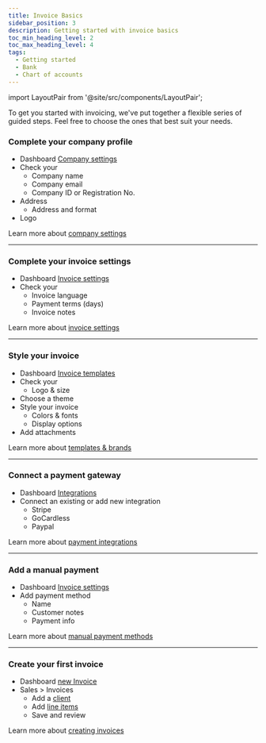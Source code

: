 ```yaml
---
title: Invoice Basics
sidebar_position: 3
description: Getting started with invoice basics
toc_min_heading_level: 2
toc_max_heading_level: 4
tags:
  - Getting started
  - Bank
  - Chart of accounts
---
```


import LayoutPair from '@site/src/components/LayoutPair';

To get you started with invoicing, we've put together a flexible series of guided steps. Feel free to choose the ones that best suit your needs.

### Complete your company profile

<LayoutPair imageUrl="https://demo.fiskl.com/e/clzslzx7e000ojs0c77egmpf2/tour">

  - Dashboard [Company settings](https://my.fiskl.com/company-settings)
  - Check your
    - Company name
    - Company email
    - Company ID or Registration No.
  - Address
    - Address and format
  - Logo

  Learn more about [company settings](../Settings-Configurations/company-settings)

</LayoutPair>

---

### Complete your invoice settings

<LayoutPair imageUrl="https://demo.fiskl.com/e/clzslzx7e000ojs0c77egmpf2/tour">

  - Dashboard [Invoice settings](https://my.fiskl.com/invoice-settings)
  - Check your
    - Invoice language
    - Payment terms (days)
    - Invoice notes

  Learn more about [invoice settings](../Settings-Configurations/invoice-and-quote-settings)

</LayoutPair>

---

### Style your invoice

<LayoutPair imageUrl="https://demo.fiskl.com/e/clzslzx7e000ojs0c77egmpf2/tour">

  - Dashboard [Invoice templates](https://my.fiskl.com/templates)
  - Check your
    - Logo & size
  - Choose a theme
  - Style your invoice
    - Colors & fonts
    - Display options
  - Add attachments

  Learn more about [templates & brands](../Settings-Configurations/templates-and-brands)

</LayoutPair>

---

### Connect a payment gateway

<LayoutPair imageUrl="https://demo.fiskl.com/e/clzslzx7e000ojs0c77egmpf2/tour">

  - Dashboard [Integrations](https://my.fiskl.com/integration/payment)
  - Connect an existing or add new integration
    - Stripe
    - GoCardless
    - Paypal

  Learn more about [payment integrations](../Integrations/Payment-Gateways/_category_.json)

</LayoutPair>

---

### Add a manual payment

<LayoutPair imageUrl="https://demo.fiskl.com/e/clzslzx7e000ojs0c77egmpf2/tour">

  - Dashboard [Invoice settings](https://my.fiskl.com/invoice-settings)
  - Add payment method
    - Name
    - Customer notes
    - Payment info

  Learn more about [manual payment methods](../Settings-Configurations/invoice-and-quote-settings#payment-methods)

</LayoutPair>

---

### Create your first invoice

<LayoutPair imageUrl="https://demo.fiskl.com/e/clzslzx7e000ojs0c77egmpf2/tour">

  - Dashboard [new Invoice](https://my.fiskl.com/invoices/new)
  - Sales > Invoices
    - Add a [client](../Core-Features/Clients-Vendors/clients.md)
    - Add [line items](../Core-Features/Line-Items/_category_.json)
    - Save and review

  Learn more about [creating invoices](../Core-Features/Invoicing/creating-invoices.md)

</LayoutPair>


